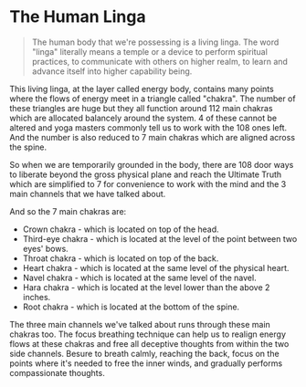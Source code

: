 # The Human Linga

> The human body that we're possessing is a living linga. The word "linga" literally means a temple or a device to perform spiritual practices, to communicate with others on higher realm, to learn and advance itself into higher capability being.

This living linga, at the layer called energy body, contains many points where the flows of energy meet in a triangle called "chakra". The number of these triangles are huge but they all function around 112 main chakras which are allocated balancely around the system. 4 of these cannot be altered and yoga masters commonly tell us to work with the 108 ones left. And the number is also reduced to 7 main chakras which are aligned across the spine.

So when we are temporarily grounded in the body, there are 108 door ways to liberate beyond the gross physical plane and reach the Ultimate Truth which are simplified to 7 for convenience to work with the mind and the 3 main channels that we have talked about.

And so the 7 main chakras are:

- Crown chakra - which is located on top of the head.
- Third-eye chakra - which is located at the level of the point between two eyes' bows.
- Throat chakra - which is located on top of the back.
- Heart chakra - which is located at the same level of the physical heart.
- Navel chakra - which is located at the same level of the navel.
- Hara chakra - which is located at the level lower than the above 2 inches.
- Root chakra - which is located at the bottom of the spine.

The three main channels we've talked about runs through these main chakras too. The focus breathing technique can help us to realign energy flows at these chakras and free all deceptive thoughts from within the two side channels. Besure to breath calmly, reaching the back, focus on the points where it's needed to free the inner winds, and gradually performs compassionate thoughts.
